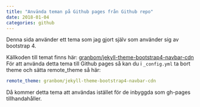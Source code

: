 ```yaml
---
title: "Använda teman på Github pages från Github repo"
date: 2018-01-04
categories: github
---
```

Denna sida använder ett tema som jag gjort själv som använder sig av bootstrap 4.

Källkoden till temat finns här: [granbom/jekyll-theme-bootstrap4-navbar-cdn](https://github.com/granbom/jekyll-theme-bootstrap4-navbar-cdn)
För att använda detta tema till Github pages så kan du i `_config.yml` ta bort theme och sätta remote_theme så här:
```yml
remote_theme: granbom/jekyll-theme-bootstrap4-navbar-cdn
```
Då kommer detta tema att användas istället för de inbyggda som gh-pages tillhandahåller.
